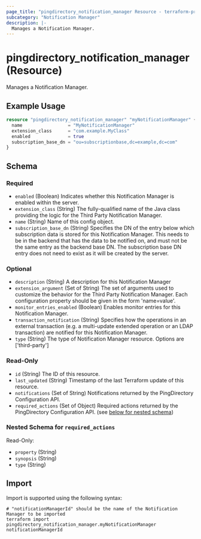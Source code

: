 ```yaml
---
page_title: "pingdirectory_notification_manager Resource - terraform-provider-pingdirectory"
subcategory: "Notification Manager"
description: |-
  Manages a Notification Manager.
---
```


# pingdirectory_notification_manager (Resource)

Manages a Notification Manager.

## Example Usage

```terraform
resource "pingdirectory_notification_manager" "myNotificationManager" {
  name                 = "MyNotificationManager"
  extension_class      = "com.example.MyClass"
  enabled              = true
  subscription_base_dn = "ou=subscriptionbase,dc=example,dc=com"
}
```

<!-- schema generated by tfplugindocs -->
## Schema

### Required

- `enabled` (Boolean) Indicates whether this Notification Manager is enabled within the server.
- `extension_class` (String) The fully-qualified name of the Java class providing the logic for the Third Party Notification Manager.
- `name` (String) Name of this config object.
- `subscription_base_dn` (String) Specifies the DN of the entry below which subscription data is stored for this Notification Manager. This needs to be in the backend that has the data to be notified on, and must not be the same entry as the backend base DN. The subscription base DN entry does not need to exist as it will be created by the server.

### Optional

- `description` (String) A description for this Notification Manager
- `extension_argument` (Set of String) The set of arguments used to customize the behavior for the Third Party Notification Manager. Each configuration property should be given in the form 'name=value'.
- `monitor_entries_enabled` (Boolean) Enables monitor entries for this Notification Manager.
- `transaction_notification` (String) Specifies how the operations in an external transaction (e.g. a multi-update extended operation or an LDAP transaction) are notified for this Notification Manager.
- `type` (String) The type of Notification Manager resource. Options are ['third-party']

### Read-Only

- `id` (String) The ID of this resource.
- `last_updated` (String) Timestamp of the last Terraform update of this resource.
- `notifications` (Set of String) Notifications returned by the PingDirectory Configuration API.
- `required_actions` (Set of Object) Required actions returned by the PingDirectory Configuration API. (see [below for nested schema](#nestedatt--required_actions))

<a id="nestedatt--required_actions"></a>
### Nested Schema for `required_actions`

Read-Only:

- `property` (String)
- `synopsis` (String)
- `type` (String)

## Import

Import is supported using the following syntax:

```shell
# "notificationManagerId" should be the name of the Notification Manager to be imported
terraform import pingdirectory_notification_manager.myNotificationManager notificationManagerId
```

